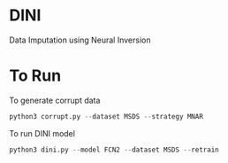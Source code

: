 # DINI
Data Imputation using Neural Inversion

# To Run

To generate corrupt data
```python
python3 corrupt.py --dataset MSDS --strategy MNAR
```

To run DINI model
```python
python3 dini.py --model FCN2 --dataset MSDS --retrain
```
